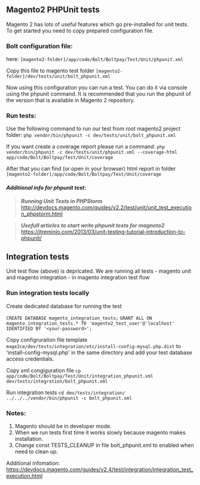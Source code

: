 ## Magento2 PHPUnit tests

Magento 2 has lots of useful features which go pre-installed for unit tests.
To get started you need to copy prepared configuration file.


### Bolt configuration file:
here: `[magento2-folder]/app/code/Bolt/Boltpay/Test/Unit/phpunit.xml`

Copy this file to magento test folder `[magento2-folder]/dev/tests/unit/bolt_phpunit.xml` 

Now using this configuration you can run a test. You can do it via console using the phpunit command. 
It is recommended that you run the phpunit of the version that is available in Magento 2 repository.

### Run tests:
Use the following command to run our test from root magento2 project folder:
`php vendor/bin/phpunit -c dev/tests/unit/bolt_phpunit.xml`

If you want create a coverage report please run a command:
`php vendor/bin/phpunit -c dev/tests/unit/phpunit.xml --coverage-html app/code/Bolt/Boltpay/Test/Unit/coverage`

After that you can find (or open in your browser) html report in folder `[magento2-folder]/app/code/Bolt/Boltpay/Test/Unit/coverage`

#### _Additional info for phpunit test_:
> _**Running Unit Tests in PHPStorm**_ 
> http://devdocs.magento.com/guides/v2.2/test/unit/unit_test_execution_phpstorm.html

> _**Usefull articles to start write phpunit tests for magneto2**_ 
> https://jtreminio.com/2013/03/unit-testing-tutorial-introduction-to-phpunit/

## Integration tests

Unit test flow (above) is depricated. We are running all tests - magento unit and magento integration - in magento integration test flow

### Run integration tests locally

Create dedicated database for running the test

`CREATE DATABASE magento_integration_tests;`
`GRANT ALL ON magento_integration_tests.* TO 'magento2_test_user'@'localhost' IDENTIFIED BY '<your-password>';`

Copy configruration file template `mage2ce/dev/tests/integration/etc/install-config-mysql.php.dist` to 'install-config-mysql.php' in the same directory and add your test database access credentials.

Copy xml congiguration file
`cp app/code/Bolt/Boltpay/Test/Unit/integration_phpunit.xml dev/tests/integration/bolt_phpunit.xml`

Run integration tests
`cd dev/tests/integration/`
`../../../vendor/bin/phpunit -c bolt_phpunit.xml`

### Notes:
1. Magento should be in developer mode.
2. When we run tests first time it works slowly because magento makes installation.
3. Change const TESTS_CLEANUP in file bolt_phpunit.xml to enabled when need to clean up.

Additional infomation:
https://devdocs.magento.com/guides/v2.4/test/integration/integration_test_execution.html